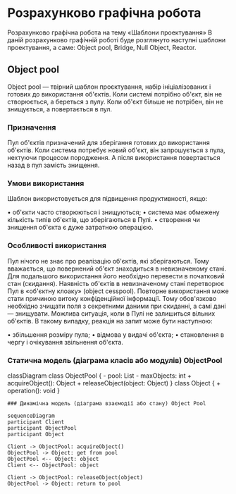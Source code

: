 # Розрахунково графічна робота 
Розрахунково графічна робота на тему «Шаблони проектування»
В даній розрахунково графічній роботі буде розглянуто наступні шаблони проектування, а саме: Object pool, Bridge, Null Object, Reactor.
## Object pool
Object pool — твірний шаблон проєктування, набір ініціалізованих і готових до використання об'єктів. Коли системі потрібно об'єкт, він не створюється, а береться з пулу. Коли об'єкт більше не потрібен, він не знищується, а повертається в пул.

### Призначення

Пул об'єктів призначений для зберігання готових до використання об'єктів. Коли система потребує новий об'єкт, він запрошується з пула, нехтуючи процесом породження. А після використання повертається назад в пул замість знищення.

### Умови використання

Шаблон використовується для підвищення продуктивності, якщо:

•	об'єкти часто створюються і знищуються;
•	система має обмежену кількість типів об'єктів, що зберігаються в Пулі.
•	створення чи знищення об'єкта є дуже затратною операцією.

### Особливості використання

Пул нічого не знає про реалізацію об'єктів, які зберігаються. Тому вважається, що повернений об'єкт знаходиться в невизначеному стані. Для подальшого використання його необхідно перевести в початковий стан (скидання). Наявність об'єктів в невизначеному стані перетворює Пул в «об'єктну клоаку» (object cesspool). Повторне використання може стати причиною витоку конфіденційної інформації. Тому обов'язково необхідно зчищати поля з секретними даними при скиданні, а самі дані — знищувати. Можлива ситуація, коли в Пулі не залишиться вільних об'єктів. В такому випадку, реакція на запит може бути наступною:

•	збільшення розміру пула;
•	відмова у видачі об'єкта;
•	становлення в чергу і очікування звільнення об'єкта.

### Статична модель (діаграма класів або модулів) ObjectPool

classDiagram
    class ObjectPool {
        - pool: List<Object>
        - maxObjects: int
        + acquireObject(): Object
        + releaseObject(object: Object)
    }
    class Object {
        + operation(): void
    }
    
    ### Динамічна модель (діаграма взаємодії або стану) Object Pool
    
    sequenceDiagram
    participant Client
    participant ObjectPool
    participant Object

    Client -> ObjectPool: acquireObject()
    ObjectPool -> Object: get from pool
    ObjectPool <-- Object: object
    Client <-- ObjectPool: object

    Client -> ObjectPool: releaseObject(object)
    ObjectPool -> Object: return to pool




